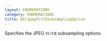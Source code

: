 ```yaml
---
layout: ENUMERATIONS
category: ENUMERATIONS
title: WICJpegYCrCbSubsamplingOption
---
```


Specifies the JPEG `YCrCB` subsampling options.
